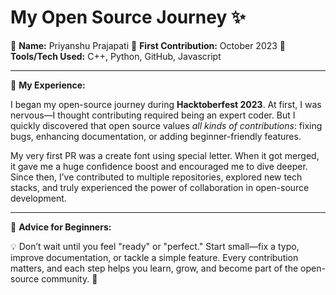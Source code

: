# My Open Source Journey ✨

👤 **Name:** Priyanshu Prajapati
📅 **First Contribution:** October 2023
🔧 **Tools/Tech Used:** C++, Python, GitHub, Javascript

---

🌟 **My Experience:**

I began my open-source journey during **Hacktoberfest 2023**. At first, I was nervous—I thought contributing required being an expert coder. But I quickly discovered that open source values *all kinds of contributions*: fixing bugs, enhancing documentation, or adding beginner-friendly features.

My very first PR was a create font using special letter. When it got merged, it gave me a huge confidence boost and encouraged me to dive deeper. Since then, I’ve contributed to multiple repositories, explored new tech stacks, and truly experienced the power of collaboration in open-source development.

---

📌 **Advice for Beginners:**

💡 Don’t wait until you feel "ready" or "perfect." Start small—fix a typo, improve documentation, or tackle a simple feature. Every contribution matters, and each step helps you learn, grow, and become part of the open-source community. 🚀
